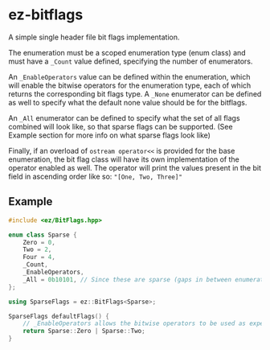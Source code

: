 # ez-bitflags

A simple single header file bit flags implementation.

The enumeration must be a scoped enumeration type (enum class) and must have a `_Count` value defined, specifying the number of enumerators.

An `_EnableOperators` value can be defined within the enumeration, which will enable the bitwise operators for the enumeration type, each of which returns the corresponding bit flags type.
A `_None` enumerator can be defined as well to specify what the default none value should be for the bitflags.

An ```_All``` enumerator can be defined to specify what the set of all flags combined will look like, so that sparse flags can be supported. (See Example section for more info on what sparse flags look like)

Finally, if an overload of `ostream operator<<` is provided for the base enumeration, the bit flag class will have its own implementation of the operator enabled as well. The operator will print the values present in the bit field in ascending order like so: `"[One, Two, Three]"`

## Example
```cpp
#include <ez/BitFlags.hpp>

enum class Sparse {
	Zero = 0,
	Two = 2,
	Four = 4,
	_Count,
	_EnableOperators,
	_All = 0b10101, // Since these are sparse (gaps in between enumerators) we define an _All value
}; 

using SparseFlags = ez::BitFlags<Sparse>;

SparseFlags defaultFlags() {
    // _EnableOperators allows the bitwise operators to be used as expected.
	return Sparse::Zero | Sparse::Two;
}
```

